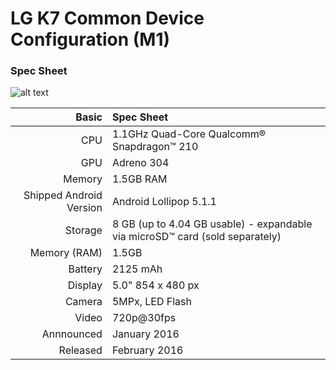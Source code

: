# LG K7 Common Device Configuration (M1)
### Spec Sheet

![alt text](http://i.imgur.com/AqLc4NQ.jpg "LG K7")


Basic   | Spec Sheet
-------:|:-------------------------
CPU     | 1.1GHz Quad-Core Qualcomm® Snapdragon™ 210
GPU     | Adreno 304
Memory  | 1.5GB RAM
Shipped Android Version | Android Lollipop 5.1.1
Storage | 8 GB (up to 4.04 GB usable) - expandable via microSD™ card (sold separately)
Memory (RAM) | 1.5GB
Battery | 2125  mAh
Display | 5.0" 854 x 480 px
Camera  | 5MPx, LED Flash
Video    | 720p@30fps
Annnounced | January 2016
Released | February 2016






